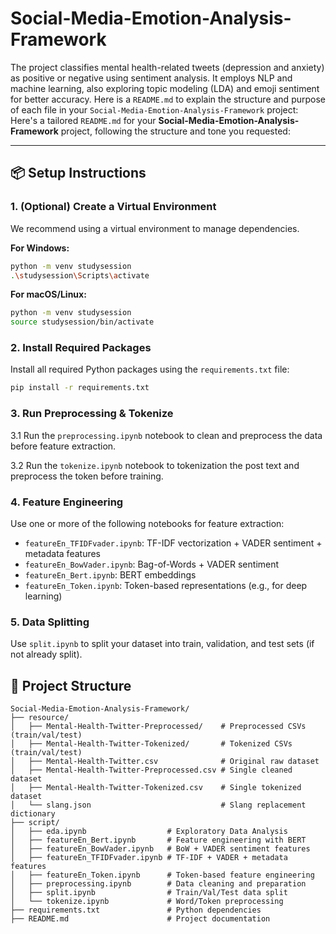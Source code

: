 # Social-Media-Emotion-Analysis-Framework
The project classifies mental health-related tweets (depression and anxiety) as positive or negative using sentiment analysis. It employs NLP and machine learning, also exploring topic modeling (LDA) and emoji sentiment for better accuracy.
Here is a `README.md` to explain the structure and purpose of each file in your `Social-Media-Emotion-Analysis-Framework` project:
Here's a tailored `README.md` for your **Social-Media-Emotion-Analysis-Framework** project, following the structure and tone you requested:

---

## 📦 Setup Instructions

### 1. (Optional) Create a Virtual Environment

We recommend using a virtual environment to manage dependencies.

**For Windows:**

```bash
python -m venv studysession
.\studysession\Scripts\activate
```

**For macOS/Linux:**

```bash
python -m venv studysession
source studysession/bin/activate
```

### 2. Install Required Packages

Install all required Python packages using the `requirements.txt` file:

```bash
pip install -r requirements.txt
```

### 3. Run Preprocessing & Tokenize

3.1 Run the `preprocessing.ipynb` notebook to clean and preprocess the data before feature extraction.

3.2 Run the `tokenize.ipynb` notebook to tokenization the post text and preprocess the token before training.

### 4. Feature Engineering

Use one or more of the following notebooks for feature extraction:

* `featureEn_TFIDFvader.ipynb`: TF-IDF vectorization + VADER sentiment + metadata features
* `featureEn_BowVader.ipynb`: Bag-of-Words + VADER sentiment
* `featureEn_Bert.ipynb`: BERT embeddings
* `featureEn_Token.ipynb`: Token-based representations (e.g., for deep learning)

### 5. Data Splitting

Use `split.ipynb` to split your dataset into train, validation, and test sets (if not already split).

## 📁 Project Structure

```text
Social-Media-Emotion-Analysis-Framework/
├── resource/
│   ├── Mental-Health-Twitter-Preprocessed/    # Preprocessed CSVs (train/val/test)
│   ├── Mental-Health-Twitter-Tokenized/       # Tokenized CSVs (train/val/test)
│   ├── Mental-Health-Twitter.csv              # Original raw dataset
│   ├── Mental-Health-Twitter-Preprocessed.csv # Single cleaned dataset
│   ├── Mental-Health-Twitter-Tokenized.csv    # Single tokenized dataset
│   └── slang.json                             # Slang replacement dictionary
├── script/
│   ├── eda.ipynb                  # Exploratory Data Analysis
│   ├── featureEn_Bert.ipynb       # Feature engineering with BERT
│   ├── featureEn_BowVader.ipynb   # BoW + VADER sentiment features
│   ├── featureEn_TFIDFvader.ipynb # TF-IDF + VADER + metadata features
│   ├── featureEn_Token.ipynb      # Token-based feature engineering
│   ├── preprocessing.ipynb        # Data cleaning and preparation
│   ├── split.ipynb                # Train/Val/Test data split
│   └── tokenize.ipynb             # Word/Token preprocessing
├── requirements.txt               # Python dependencies
├── README.md                      # Project documentation
```
